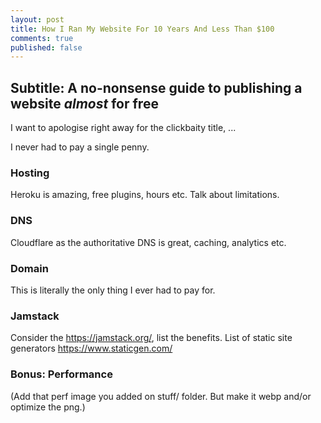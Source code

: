 ```yaml
---
layout: post
title: How I Ran My Website For 10 Years And Less Than $100
comments: true
published: false
---
```


## Subtitle: A no-nonsense guide to publishing a website _almost_ for free

I want to apologise right away for the clickbaity title, ...

I never had to pay a single penny.

### Hosting

Heroku is amazing, free plugins, hours etc. Talk about limitations.

### DNS

Cloudflare as the authoritative DNS is great, caching, analytics etc.

### Domain

This is literally the only thing I ever had to pay for.

### Jamstack

Consider the https://jamstack.org/, list the benefits.
List of static site generators https://www.staticgen.com/

### Bonus: Performance

(Add that perf image you added on stuff/ folder. But make it webp and/or optimize the png.)
